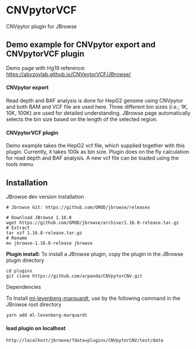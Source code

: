 # CNVpytorVCF
CNVpytor plugin for JBrowse


## Demo example for CNVpytor export and CNVpytorVCF plugin
Demo page with Hg19 reference: https://abyzovlab.github.io/CNVpytorVCF/JBrowse/
#### CNVpytor export
Read depth and BAF analysis is done for HepG2 genome using CNVpytor and both BAM and VCF file are used here. Three different bin sizes (i.e.; 1K, 10K, 100K) are used for detailed understanding. JBrowse page automatically selects the bin size based on the length of the selected region.
#### CNVpytorVCF plugin
Demo example takes the HepG2 vcf file, which supplied together with this plugin. Currently, it takes 100k as bin size.
Plugin does on the fly calculation for read depth and BAF analysis. A new vcf file can be loaded using the tools menu. 





## Installation
JBrowse dev version installation
```
# Jbrowse Git: https://github.com/GMOD/jbrowse/releases

# Download JBrowse 1.16.8
wget https://github.com/GMOD/jbrowse/archive/1.16.8-release.tar.gz
# Extract
tar xzf 1.16.8-release.tar.gz
# Rename
mv jbrowse-1.16.8-release jbrowse
```
**Plugin install:** To install a JBrowse plugin, copy the plugin in the JBrowse plugin directory 


```
cd plugins
git clone https://github.com/arpanda/CNVpytorCNV.git
```
Dependencies
 
To Install [ml-levenberg-marquardt](https://www.npmjs.com/package/ml-levenberg-marquardt), use by the following command in the JBrowse root directory
```batch
yarn add ml-levenberg-marquardt
```


 #### load plugin on localhost
 ```
 http://localhost/jbrowse/?data=plugins/CNVpytorCNV/test/data
